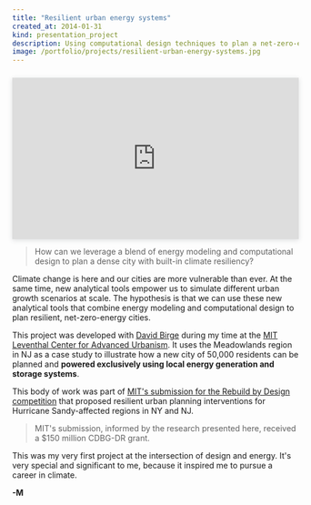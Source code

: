 ```yaml
---
title: "Resilient urban energy systems"
created_at: 2014-01-31
kind: presentation_project
description: Using computational design techniques to plan a net-zero-energy city under different densification scenarios.
image: /portfolio/projects/resilient-urban-energy-systems.jpg
---
```


<div style="position: relative; width: 100%; height: 0; padding-top: 56.2500%;
 padding-bottom: 0; box-shadow: 0 2px 8px 0 rgba(63,69,81,0.16); margin-top: 1.6em; margin-bottom: 0.9em; overflow: hidden;
 will-change: transform;">
  <iframe loading="lazy" style="position: absolute; width: 100%; height: 100%; top: 0; left: 0; border: none; padding: 0;margin: 0;"
    src="https:&#x2F;&#x2F;www.canva.com&#x2F;design&#x2F;DAFTRxZRI38&#x2F;view?embed" allowfullscreen="allowfullscreen" allow="fullscreen">
  </iframe>
</div>

> How can we leverage a blend of energy modeling and computational design to plan a dense city with built-in climate resiliency?

Climate change is here and our cities are more vulnerable than ever. At the same time, new
analytical tools empower us to simulate different urban growth scenarios at scale. The hypothesis is
that we can use these new analytical tools that combine energy modeling and computational design to
plan resilient, net-zero-energy cities.

This project was developed with [David Birge](https://www.linkedin.com/in/david-birge-256b6915/) during my time at the [MIT Leventhal Center for Advanced
Urbanism](https://lcau.mit.edu). It uses the Meadowlands region in NJ as a case study to illustrate how a new city of
50,000 residents can be planned and **powered exclusively using local energy generation and storage
systems**.

This body of work was part of [MIT's submission for the Rebuild by Design competition](https://rebuildbydesign.org/work/funded-projects/new-meadowlands/)
that proposed resilient urban planning interventions for Hurricane Sandy-affected regions in NY and NJ.

> MIT's submission, informed by the research presented here, received a $150 million CDBG-DR grant.

This was my very first project at the intersection of design and energy. It's very special and significant to me, because
it inspired me to pursue a career in climate.

**-M**
